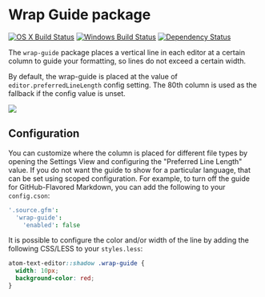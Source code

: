 # Wrap Guide package
[![OS X Build Status](https://travis-ci.org/atom/wrap-guide.svg?branch=master)](https://travis-ci.org/atom/wrap-guide) [![Windows Build Status](https://ci.appveyor.com/api/projects/status/5qk1io3uar5j8hol/branch/master?svg=true)](https://ci.appveyor.com/project/Atom/wrap-guide/branch/master) [![Dependency Status](https://david-dm.org/atom/wrap-guide.svg)](https://david-dm.org/atom/wrap-guide)

The `wrap-guide` package places a vertical line in each editor at a certain column to guide your formatting, so lines do not exceed a certain width.

By default, the wrap-guide is placed at the value of `editor.preferredLineLength` config setting. The 80th column is used as the fallback if the config value is unset.

![](https://f.cloud.github.com/assets/671378/2241976/dbf6a8f6-9ced-11e3-8fef-d8a226301530.png)

## Configuration

You can customize where the column is placed for different file types by opening the Settings View and configuring the "Preferred Line Length" value. If you do not want the guide to show for a particular language, that can be set using scoped configuration. For example, to turn off the guide for GitHub-Flavored Markdown, you can add the following to your `config.cson`:

```coffeescript
'.source.gfm':
  'wrap-guide':
    'enabled': false
```

It is possible to configure the color and/or width of the line by adding the following CSS/LESS to your `styles.less`:

```css
atom-text-editor::shadow .wrap-guide {
  width: 10px;
  background-color: red;
}
```
